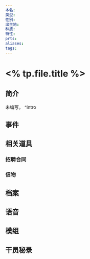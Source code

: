 ```yaml
---
本名: 
类型: 
性别: 
出生地: 
种族: 
特性:
prts: 
aliases: 
tags: 
---
```


# <% tp.file.title %>

## 简介

未编写。 ^intro

## 事件

## 相关道具

### 招聘合同

### 信物

## 档案

## 语音

## 模组

## 干员秘录